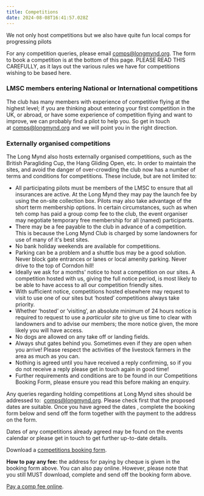 ```yaml
---
title: Competitions
date: 2024-08-08T16:41:57.028Z
---
```

W﻿e not only host competitions but we also have quite fun local comps for progressing pilots

For any competition queries, please email [comps@longmynd.org](mailto:comps@longmynd.org). The form to book a competition is at the bottom of this page. PLEASE READ THIS CAREFULLY, as it lays out the various rules we have for competitions wishing to be based here.

### **LMSC members entering National or International competitions**

The club has many members with experience of competitive flying at the highest level; if you are thinking about entering your first competition in the UK, or abroad, or have some experience of competition flying and want to improve, we can probably find a pilot to help you. So get in touch at [comps@longmynd.org](mailto:comps@longmynd.org) and we will point you in the right direction.

### Externally organised competitions

The Long Mynd also hosts externally organised competitions, such as the British Paragliding Cup, the Hang Gliding Open, etc. In order to maintain the sites, and avoid the danger of over-crowding the club now has a number of terms and conditions for competitions. These include, but are not limited to:

* All participating pilots must be members of the LMSC to ensure that all insurances are active. At the Long Mynd they may pay the launch fee by using the on-site collection box. Pilots may also take advantage of the short term membership options. In certain circumstances, such as when teh comp has paid a group comp fee to the club, the event organiser may negotiate temporary free membership for all (named) participants.
* There may be a fee payable to the club in advance of a competition. This is because the Long Mynd Club is charged by some landowners for use of many of it's best sites. 
* No bank holiday weekends are available for competitions.
* Parking can be a problem and a shuttle bus may be a good solution. Never block gate entrances or lanes or local amenity parking. Never drive to the top of Corndon hill!
* Ideally we ask for a months' notice to host a competition on our sites. A competition hosted with us, giving the full notice period, is most likely to be able to have access to all our competition friendly sites.
* With sufficient notice, competitions hosted elsewhere may request to visit to use one of our sites but ‘hosted’ competitions always take priority.
* Whether ‘hosted’ or ‘visiting’, an absolute minimum of 24 hours notice is required to request to use a *particular site* to give us time to clear with landowners and to advise our members; the more notice given, the more likely you will have access.
* No dogs are allowed on any take off or landing fields.
* Always shut gates behind you. Sometimes even if they are open when you arrive! Please respect the activities of the livestock farmers in the area as much as you can.
* Nothing is agreed until you have received a reply confirming, so if you do not receive a reply please get in touch again in good time!
* Further requirements and conditions are to be found in our Competitions Booking Form, please ensure you read this before making an enquiry.

Any queries regarding holding competitions at Long Mynd sites should be addressed to:  [comps@longmynd.org](mailto:comps@longmynd.org). Please check first that the proposed dates are suitable. Once you have agreed the dates , complete the booking form below and send off the form together with the payment to the address on the form.

Dates of any competitions already agreed may be found on the events calendar or please get in touch to get further up-to-date details.[](http://www.longmynd.org/?page_id=11)

Download a [competitions booking form](img/comp_booking-rev.17032025.doc).

**How to pay any fee:** the address for paying by cheque is given in the booking form above. You can also pay online. However, please note that you still MUST download, complete and send off the booking form above.

[Pay a comp fee online](https://www.paypal.com/cgi-bin/webscr?cmd=_s-xclick&hosted_button_id=9XS9YGMMZ88GU).